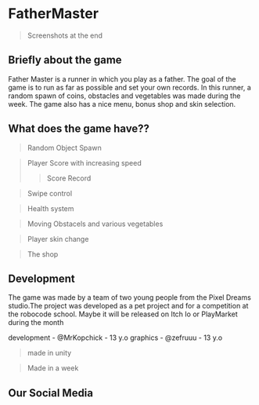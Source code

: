 # FatherMaster
> Screenshots at the end
## Briefly about the game
Father Master is a runner in which you play as a father. The goal of the game is to run as far as possible and set your own records. In this runner, a random spawn of coins, obstacles and vegetables was made during the week. The game also has a nice menu, bonus shop and skin selection.

## What does the game have??

> Random Object Spawn

> Player Score with increasing speed
>> Score Record

> Swipe control

> Health system

> Moving Obstacels and various vegetables

> Player skin change

> The shop

## Development
The game was made by a team of two young people from the Pixel Dreams studio.The project was developed as a pet project and for a competition at the robocode school. Maybe it will be released on Itch Io or PlayMarket during the month

development - @MrKopchick - 13 y.o
graphics - @zefruuu - 13 y.o

> made in unity

> Made in a week

## Our Social Media

